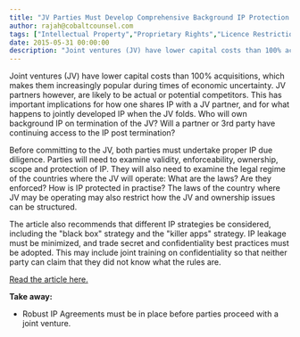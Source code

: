 ```yaml
---
title: "JV Parties Must Develop Comprehensive Background IP Protection Strategy"
author: rajah@cobaltcounsel.com
tags: ["Intellectual Property","Proprietary Rights","Licence Restrictions","Grant of Licence","Commercial Activities","Rajah"]
date: 2015-05-31 00:00:00
description: "Joint ventures (JV) have lower capital costs than 100% acquisitions, which makes them increasingly popular during times of economic uncertainty, however JV partners are likely to be actual or potential competitors."
---
```



Joint ventures (JV) have lower capital costs than 100% acquisitions, which makes them increasingly popular during times of economic uncertainty. JV partners however, are likely to be actual or potential competitors. This has important implications for how one shares IP with a JV partner, and for what happens to jointly developed IP when the JV folds. Who will own background IP on termination of the JV? Will a partner or 3rd party have continuing access to the IP post termination?

Before committing to the JV, both parties must undertake proper IP due diligence. Parties will need to examine validity, enforceability, ownership, scope and protection of IP. They will also need to examine the legal regime of the countries where the JV will operate: What are the laws? Are they enforced? How is IP protected in practise? The laws of the country where JV may be operating may also restrict how the JV and ownership issues can be structured.

The article also recommends that different IP strategies be considered, including the "black box" strategy and the "killer apps" strategy. IP leakage must be minimized, and trade secret and confidentiality best practices must be adopted. This may include joint training on confidentiality so that neither party can claim that they did not know what the rules are.

[Read the article here.](http://www.metrocorpcounsel.com/articles/12614/technology-and-ip-focused-joint-ventures-collaborations-alliances-part-i)

**Take away:**
- Robust IP Agreements must be in place before parties proceed with a joint venture.

